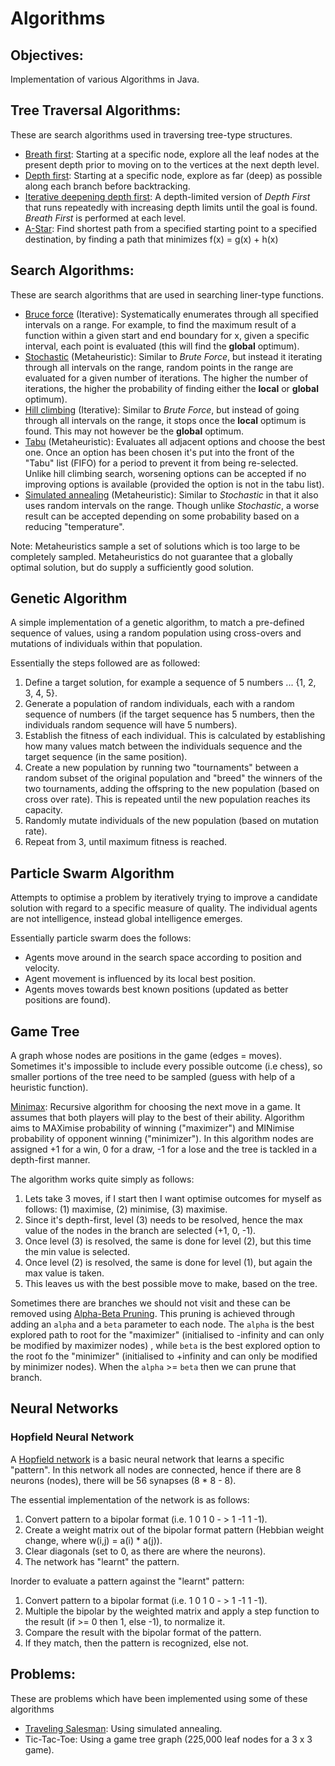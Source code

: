 # Algorithms

## Objectives: 

Implementation of various Algorithms in Java. 

## Tree Traversal Algorithms:

These are search algorithms used in traversing tree-type structures.

* [Breath first][1.1]: Starting at a specific node, explore all the leaf nodes at the present depth prior to moving on to the vertices at the next depth level.
* [Depth first][1.2]: Starting at a specific node, explore as far (deep) as possible along each branch before backtracking.
* [Iterative deepening depth first][1.3]: A depth-limited version of *Depth First* that runs repeatedly with increasing depth limits until the goal is found. *Breath First* is performed at each level. 
* [A-Star][1.4]: Find shortest path from a specified starting point to a specified destination, by finding a path that minimizes f(x) = g(x) + h(x)

[1.1]: https://en.wikipedia.org/wiki/Breadth-first_search
[1.2]: https://en.wikipedia.org/wiki/Depth-first_search
[1.3]: https://en.wikipedia.org/wiki/Iterative_deepening_depth-first_search
[1.4]: https://en.wikipedia.org/wiki/A*_search_algorithm

## Search Algorithms:

These are search algorithms that are used in searching liner-type functions. 

* [Bruce force][2.1] (Iterative): Systematically enumerates through all specified intervals on a range. For example, to find the maximum result of a function within a given start and end boundary for x, given a specific interval, each point is evaluated (this will find the **global** optimum).
* [Stochastic][2.2] (Metaheuristic): Similar to *Brute Force*, but instead it iterating through all intervals on the range, random points in the range are evaluated for a given number of iterations. The higher the number of iterations, the higher the probability of finding either the **local** or **global** optimum).
* [Hill climbing][2.3] (Iterative): Similar to *Brute Force*, but instead of going through all intervals on the range, it stops once the **local** optimum is found. This may not however be the **global** optimum.
* [Tabu][2.4] (Metaheuristic): Evaluates all adjacent options and choose the best one. Once an option has been chosen it's put into the front of the "Tabu" list (FIFO) for a period to prevent it from being re-selected. Unlike hill climbing search, worsening options can be accepted if no improving options is available (provided the option is not in the tabu list). 
* [Simulated annealing][2.5] (Metaheuristic): Similar to *Stochastic* in that it also uses random intervals on the range. Though unlike *Stochastic*, a worse result can be accepted depending on some probability based on a reducing "temperature".

Note: Metaheuristics sample a set of solutions which is too large to be completely sampled. Metaheuristics do not guarantee that a globally optimal solution, but do supply a sufficiently good solution. 

[2.1]: https://en.wikipedia.org/wiki/Brute-force_search
[2.2]: https://en.wikipedia.org/wiki/Stochastic_optimization
[2.3]: https://en.wikipedia.org/wiki/Hill_climbing
[2.4]: https://en.wikipedia.org/wiki/Tabu_search
[2.5]: https://en.wikipedia.org/wiki/Simulated_annealing

## Genetic Algorithm

A simple implementation of a genetic algorithm, to match a pre-defined sequence of values, using a random population using cross-overs and mutations of individuals within that population.

Essentially the steps followed are as followed:

1) Define a target solution, for example a sequence of 5 numbers ... {1, 2, 3, 4, 5}. 
2) Generate a population of random individuals, each with a random sequence of numbers (if the target sequence has 5 numbers, then the individuals random sequence will have 5 numbers). 
3) Establish the fitness of each individual. This is calculated by establishing how many values match between the individuals sequence and the target sequence (in the same position).
4) Create a new population by running two "tournaments" between a random subset of the original population and "breed" the winners of the two tournaments, adding the offspring to the new population (based on cross over rate). This is repeated until the new population reaches its capacity.
5) Randomly mutate individuals of the new population (based on mutation rate).
6) Repeat from 3, until maximum fitness is reached. 

## Particle Swarm Algorithm

Attempts to optimise a problem by iteratively trying to improve a candidate solution with regard to a specific measure of quality. The individual agents are not intelligence, instead global intelligence emerges. 

Essentially particle swarm does the follows:
* Agents move around in the search space according to position and velocity.
* Agent movement is influenced by its local best position.
* Agents moves towards best known positions (updated as better positions are found).

## Game Tree 

A graph whose nodes are positions in the game (edges = moves). Sometimes it's impossible to include every possible outcome (i.e chess), so smaller portions of the tree need to be sampled (guess with help of a heuristic function).

[Minimax][3.1]: Recursive algorithm for choosing the next move in a game. It assumes that both players will play to the best of their ability. Algorithm aims to MAXimise probability of winning ("maximizer") and MINimise probability of opponent winning ("minimizer"). In this algorithm nodes are assigned +1 for a win, 0 for a draw, -1 for a lose and the tree is tackled in a depth-first manner. 

The algorithm works quite simply as follows:
1) Lets take 3 moves, if I start then I want optimise outcomes for myself as follows: (1) maximise, (2) minimise, (3) maximise.
2) Since it's depth-first, level (3) needs to be resolved, hence the max value of the nodes in the branch are selected (+1, 0, -1).
3) Once level (3) is resolved, the same is done for level (2), but this time the min value is selected.
4) Once level (2) is resolved, the same is done for level (1), but again the max value is taken. 
5) This leaves us with the best possible move to make, based on the tree.

Sometimes there are branches we should not visit and these can be removed using [Alpha-Beta Pruning][3.2]. This pruning is achieved through adding an ``alpha`` and a ``beta`` parameter to each node. The ``alpha`` is the best explored path to root for the "maximizer" (initialised to -infinity and can only be modified by maximizer nodes) , while ``beta`` is the best explored option to the root fo the "minimizer" (initialised to +infinity and can only be modified by minimizer nodes). When the ``alpha`` >= ``beta`` then we can prune that branch. 

[3.1]: https://en.wikipedia.org/wiki/Minimax
[3.2]: https://en.wikipedia.org/wiki/Alpha%E2%80%93beta_pruning

## Neural Networks

### Hopfield Neural Network

A [Hopfield network][4.1] is a basic neural network that learns a specific "pattern". In this network all nodes are connected, hence if there are 8 neurons (nodes), there will be 56 synapses (8 * 8 - 8). 

The essential implementation of the network is as follows:

1) Convert pattern to a bipolar format (i.e. 1 0 1 0 - > 1 -1 1 -1).
2) Create a weight matrix out of the bipolar format pattern (Hebbian weight change, where w(i,j) = a(i) * a(j)).
3) Clear diagonals (set to 0, as there are where the neurons).
4) The network has "learnt" the pattern.

Inorder to evaluate a pattern against the "learnt" pattern:

1) Convert pattern to a bipolar format (i.e. 1 0 1 0 - > 1 -1 1 -1).
2) Multiple the bipolar by the weighted matrix and apply a step function to the result (if >= 0 then 1, else -1), to normalize it. 
3) Compare the result with the bipolar format of the pattern. 
4) If they match, then the pattern is recognized, else not. 


[4.1]: https://en.wikipedia.org/wiki/Hopfield_network

## Problems:

These are problems which have been implemented using some of these algorithms

* [Traveling Salesman][5.1]: Using simulated annealing.
* Tic-Tac-Toe: Using a game tree graph (225,000 leaf nodes for a 3 x 3 game).

[5.1]: https://en.wikipedia.org/wiki/Travelling_salesman_problem